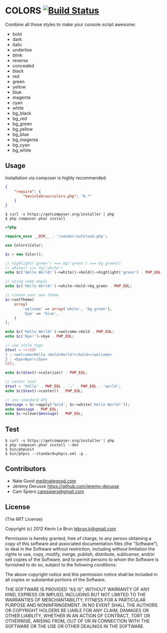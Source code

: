 # COLORS [![Build Status](https://secure.travis-ci.org/kevinlebrun/colors.php.png)](http://travis-ci.org/kevinlebrun/colors.php?branch=master)

Combine all those styles to make your console script awesome:

* bold
* dark
* italic
* underline
* blink
* reverse
* concealed
* black
* red
* green
* yellow
* blue
* magenta
* cyan
* white
* bg_black
* bg_red
* bg_green
* bg_yellow
* bg_blue
* bg_magenta
* bg_cyan
* bg_white


## Usage

Installation via composer is highly recommended.

```json
{
    "require": {
        "kevinlebrun/colors.php": "0.*"
    }
}
```

    $ curl -s https://getcomposer.org/installer | php
    $ php composer.phar install

```php
<?php

require_once __DIR__ . '/vendor/autoload.php';

use Colors\Color;

$c = new Color();

// highlight('green') === bg('green') === bg_green()
// white() === fg('white')
echo $c('Hello World!')->white()->bold()->highlight('green') . PHP_EOL;

// using some magic
echo $c('Hello World!')->white->bold->bg_green . PHP_EOL;

// create your own theme
$c->setTheme(
    array(
        'welcome' => array('white', 'bg_green'),
        'bye' => 'blue',
    )
);

echo $c('Hello World!')->welcome->bold . PHP_EOL;
echo $c('Bye!')->bye . PHP_EOL;

// use style tags
$text = <<<EOF
1 : <welcome>Hello <bold>World!</bold></welcome>
2 : <bye>Bye!</bye>
EOF;

echo $c($text)->colorize() . PHP_EOL;

// center text
$text = 'hello' . PHP_EOL . '✩' . PHP_EOL . 'world';
echo $c($text)->center() . PHP_EOL;

// use standard API
$message = $c->apply('bold', $c->white('Hello World!'));
echo $message . PHP_EOL;
echo $c->clean($message) . PHP_EOL;
```

## Test

    $ curl -s https://getcomposer.org/installer | php
    $ php composer.phar install --dev
    $ bin/phpunit
    $ bin/phpcs --standard=phpcs.xml -p .

## Contributors

* Nate Good <me@nategood.com>
* Jérémy Derusse <https://github.com/jeremy-derusse>
* Cam Spiers <camspiers@gmail.com>

## License

(The MIT License)

Copyright (c) 2012 Kevin Le Brun <lebrun.k@gmail.com>

Permission is hereby granted, free of charge, to any person obtaining a copy
of this software and associated documentation files (the "Software"), to deal
in the Software without restriction, including without limitation the rights
to use, copy, modify, merge, publish, distribute, sublicense, and/or sell
copies of the Software, and to permit persons to whom the Software is
furnished to do so, subject to the following conditions:

The above copyright notice and this permission notice shall be included in
all copies or substantial portions of the Software.

THE SOFTWARE IS PROVIDED "AS IS", WITHOUT WARRANTY OF ANY KIND, EXPRESS OR
IMPLIED, INCLUDING BUT NOT LIMITED TO THE WARRANTIES OF MERCHANTABILITY,
FITNESS FOR A PARTICULAR PURPOSE AND NONINFRINGEMENT. IN NO EVENT SHALL THE
AUTHORS OR COPYRIGHT HOLDERS BE LIABLE FOR ANY CLAIM, DAMAGES OR OTHER
LIABILITY, WHETHER IN AN ACTION OF CONTRACT, TORT OR OTHERWISE, ARISING FROM,
OUT OF OR IN CONNECTION WITH THE SOFTWARE OR THE USE OR OTHER DEALINGS IN
THE SOFTWARE.
